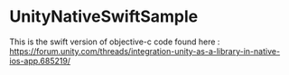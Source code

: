 # UnityNativeSwiftSample
This is the swift version of objective-c code found here : https://forum.unity.com/threads/integration-unity-as-a-library-in-native-ios-app.685219/

